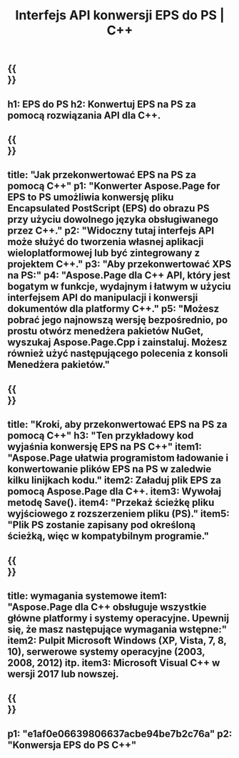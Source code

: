 ﻿---
translation: true
template: /_templates/_conversion-child-cpp.md
title: Interfejs API konwersji EPS do PS | C++
url: /cpp/conversion/eps-to-ps/
description: Konwersja EPS do PS zapewniana przez Aspose.Page dla rozwiązania C++ API. Działa w C++ Runtime Environment dla Windows 32-bitowy, Windows 64-bitowy i Linux 64-bitowy.
informat: EPS
outformat: PS
otherformats: XPS PS
---

{{<section banner>}}
---
h1: EPS do PS
h2: Konwertuj EPS na PS za pomocą rozwiązania API dla C++.
---

{{<section overview>}}
---
title: "Jak przekonwertować EPS na PS za pomocą C++"
p1: "Konwerter Aspose.Page for EPS to PS umożliwia konwersję pliku Encapsulated PostScript (EPS) do obrazu PS przy użyciu dowolnego języka obsługiwanego przez C++."
p2: "Widoczny tutaj interfejs API może służyć do tworzenia własnej aplikacji wieloplatformowej lub być zintegrowany z projektem C++."
p3: "Aby przekonwertować XPS na PS:"
p4: "Aspose.Page dla C++ API, który jest bogatym w funkcje, wydajnym i łatwym w użyciu interfejsem API do manipulacji i konwersji dokumentów dla platformy C++."
p5: "Możesz pobrać jego najnowszą wersję bezpośrednio, po prostu otwórz menedżera pakietów NuGet, wyszukaj Aspose.Page.Cpp i zainstaluj. Możesz również użyć następującego polecenia z konsoli Menedżera pakietów."
---

{{<section feature1>}}
---
title: "Kroki, aby przekonwertować EPS na PS za pomocą C++"
h3: "Ten przykładowy kod wyjaśnia konwersję EPS na PS C++"
item1: "Aspose.Page ułatwia programistom ładowanie i konwertowanie plików EPS na PS w zaledwie kilku linijkach kodu."
item2: Załaduj plik EPS za pomocą Aspose.Page dla C++.
item3: Wywołaj metodę Save().
item4: "Przekaż ścieżkę pliku wyjściowego z rozszerzeniem pliku (PS)."
item5: "Plik PS zostanie zapisany pod określoną ścieżką, więc w kompatybilnym programie."
---

{{<section feature2>}}
---
title: wymagania systemowe
item1: "Aspose.Page dla C++ obsługuje wszystkie główne platformy i systemy operacyjne. Upewnij się, że masz następujące wymagania wstępne:"
item2: Pulpit Microsoft Windows (XP, Vista, 7, 8, 10), serwerowe systemy operacyjne (2003, 2008, 2012) itp.
item3: Microsoft Visual C++ w wersji 2017 lub nowszej.
---

{{<section gist>}}
---
p1: "e1af0e06639806637acbe94be7b2c76a"
p2: "Konwersja EPS do PS C++"
---
